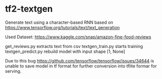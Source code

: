 # tf2-textgen
Generate text using a character-based RNN
based on https://www.tensorflow.org/tutorials/text/text_generation

Used Dataset: https://www.kaggle.com/snap/amazon-fine-food-reviews

get_reviews.py extracts text from csv
textgen_train.py starts training
textgen_predict.py rebuild model with input shape [1, None]

Due to this bug
https://github.com/tensorflow/tensorflow/issues/34644
is unable to save model in tf format for further conversion into tflite formar for serving.
